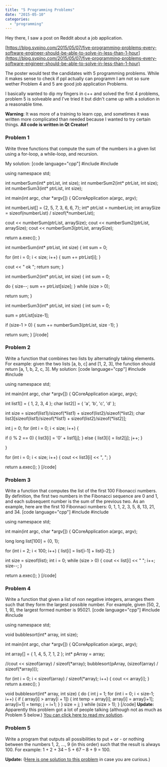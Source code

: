 ```yaml
---
title: "5 Programming Problems"
date: "2015-05-10"
categories: 
  - "programming"
---
```


Hey there, I saw a post on Reddit about a job application.

[https://blog.svpino.com/2015/05/07/five-programming-problems-every-software-engineer-should-be-able-to-solve-in-less-than-1-hour](https://blog.svpino.com/2015/05/07/five-programming-problems-every-software-engineer-should-be-able-to-solve-in-less-than-1-hour)

The poster would test the candidates with 5 programming problems. While it makes sense to check if ppl actually can programm I am not so sure wether Problem 4 and 5 are good job application Problems.

I basically wanted to dip my fingers in c++ and solved the first 4 problems, problem 5 is solveable and I've tried it but didn't came up with a solution in a reasonable time.

**Warning**: It was more of a training to learn cpp, and sometimes it was written more complicated than needed because I wanted to try certain things. **All code is written in Qt Creator!**

### Problem 1

Write three functions that compute the sum of the numbers in a given list using a for-loop, a while-loop, and recursion.

My solution: \[code language="cpp"\] #include <QCoreApplication> #include <iostream>

using namespace std;

int numberSum(int\* ptrList, int size); int numberSum2(int\* ptrList, int size); int numberSum3(int\* ptrList, int size);

int main(int argc, char \*argv\[\]) { QCoreApplication a(argc, argv);

int numberList\[\] = {2, 5, 7, 3, 6, 6, 7}; int\* ptrList = numberList; int arraySize = sizeof(numberList) / sizeof(\*numberList);

cout << numberSum(ptrList, arraySize); cout << numberSum2(ptrList, arraySize); cout << numberSum3(ptrList, arraySize);

return a.exec(); }

int numberSum(int\* ptrList, int size) { int sum = 0;

for (int i = 0; i < size; i++) { sum += ptrList\[i\]; }

cout << " ok "; return sum; }

int numberSum2(int\* ptrList, int size) { int sum = 0;

do { size--; sum += ptrList\[size\]; } while (size > 0);

return sum; }

int numberSum3(int\* ptrList, int size) { int sum = 0;

sum = ptrList\[size-1\];

if (size-1 > 0) { sum += numberSum3(ptrList, size -1); }

return sum; } \[/code\]

### Problem 2

Write a function that combines two lists by alternatingly taking elements. For example: given the two lists \[a, b, c\] and \[1, 2, 3\], the function should return \[a, 1, b, 2, c, 3\]. My solution: \[code language="cpp"\] #include <QCoreApplication> #include <iostream>

using namespace std;

int main(int argc, char \*argv\[\]) { QCoreApplication a(argc, argv);

int list1\[\] = { 1, 2, 3, 4 }; char list2\[\] = { 'a', 'b', 'c', 'd' };

int size = sizeof(list1)/sizeof(\*list1) + sizeof(list2)/sizeof(\*list2); char list3\[sizeof(list1)/sizeof(\*list1) + sizeof(list2)/sizeof(\*list2)\];

int j = 0; for (int i = 0; i < size; i++) {

if (i % 2 == 0) { list3\[i\] = '0' + list1\[j\]; } else { list3\[i\] = list2\[j\]; j++; }

}

for (int i = 0; i < size; i++) { cout << list3\[i\] << ", "; }

return a.exec(); } \[/code\]

### Problem 3

Write a function that computes the list of the first 100 Fibonacci numbers. By definition, the first two numbers in the Fibonacci sequence are 0 and 1, and each subsequent number is the sum of the previous two. As an example, here are the first 10 Fibonnaci numbers: 0, 1, 1, 2, 3, 5, 8, 13, 21, and 34. \[code language="cpp"\] #include <QCoreApplication> #include <iostream>

using namespace std;

int main(int argc, char \*argv\[\]) { QCoreApplication a(argc, argv);

long long list\[100\] = {0, 1};

for (int i = 2; i < 100; i++) { list\[i\] = list\[i-1\] + list\[i-2\]; }

int size = sizeof(list); int i = 0; while (size > 0) { cout << list\[i\] << " "; i++; size--; }

return a.exec(); } \[/code\]

### Problem 4

Write a function that given a list of non negative integers, arranges them such that they form the largest possible number. For example, given \[50, 2, 1, 9\], the largest formed number is 95021. \[code language="cpp"\] #include <QCoreApplication> #include <iostream>

using namespace std;

void bubblesort(int\* array, int size);

int main(int argc, char \*argv\[\]) { QCoreApplication a(argc, argv);

int array\[\] = { 1, 4, 5, 7, 1, 2 }; int\* pArray = array;

//cout << sizeof(array) / sizeof(\*array); bubblesort(pArray, (sizeof(array) / sizeof(\*array)));

for (int i = 0; i < sizeof(array) / sizeof(\*array); i++) { cout << array\[i\]; } return a.exec(); }

void bubblesort(int\* array, int size) { do { int j = 1; for (int i = 0; i < size-1; i++) { if ( array\[i\] > array\[i + 1\]) { int temp = array\[i\]; array\[i\] = array\[i+1\]; array\[i+1\] = temp; j = i+1; } } size = j; } while (size > 1); } \[/code\] **Update:** Apparently this problem got a lot of people talking (although not as much as Problem 5 below.) [You can click here to read my solution](https://blog.svpino.com/2015/05/08/solution-to-problem-4).

### Problem 5

Write a program that outputs all possibilities to put + or - or nothing between the numbers 1, 2, ..., 9 (in this order) such that the result is always 100. For example: 1 + 2 + 34 – 5 + 67 – 8 + 9 = 100.

**Update:** ([Here is one solution to this problem](https://blog.svpino.com/2015/05/08/solution-to-problem-5-and-some-other-thoughts-about-this-type-of-questions) in case you are curious.)
